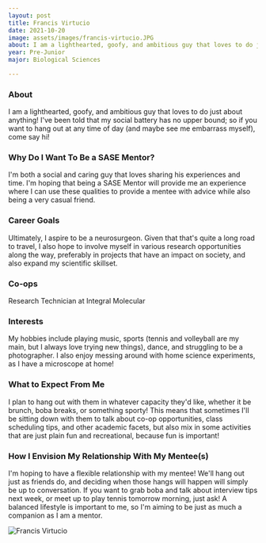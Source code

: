 ```yaml
---
layout: post
title: Francis Virtucio 
date: 2021-10-20
image: assets/images/francis-virtucio.JPG
about: I am a lighthearted, goofy, and ambitious guy that loves to do just about anything!  I've been told that my social battery has no upper bound; so if you want to hang out at any time of day (and maybe see me embarrass myself), come say hi!
year: Pre-Junior
major: Biological Sciences

---
```


### About

I am a lighthearted, goofy, and ambitious guy that loves to do just about anything!  I've been told that my social battery has no upper bound; so if you want to hang out at any time of day (and maybe see me embarrass myself), come say hi!

### Why Do I Want To Be a SASE Mentor?

I'm both a social and caring guy that loves sharing his experiences and time. I'm hoping that being a SASE Mentor will provide me an experience where I can use these qualities to provide a mentee with advice while also being a very casual friend.

### Career Goals

Ultimately, I aspire to be a neurosurgeon. Given that that's quite a long road to travel, I also hope to involve myself in various research opportunities along the way, preferably in projects that have an impact on society, and also expand my scientific skillset.

### Co-ops

Research Technician at Integral Molecular

### Interests

My hobbies include playing music, sports (tennis and volleyball are my main, but I always love trying new things), dance, and struggling to be a photographer. I also enjoy messing around with home science experiments, as I have a microscope at home!

### What to Expect From Me

I plan to hang out with them in whatever capacity they'd like, whether it be brunch, boba breaks, or something sporty! This means that sometimes I'll be sitting down with them to talk about co-op opportunities, class scheduling tips, and other academic facets, but also mix in some activities that are just plain fun and recreational, because fun is important!

### How I Envision My Relationship With My Mentee(s) 

I'm hoping to have a flexible relationship with my mentee! We'll hang out just as friends do, and deciding when those hangs will happen will simply be up to conversation. If you want to grab boba and talk about interview tips next week, or meet up to play tennis tomorrow morning, just ask! A balanced lifestyle is important to me, so I'm aiming to be just as much a companion as I am a mentor.

<div class="text-center my-5">
    <img src="{ ../francis-virtucio.JPG | absolute_url }" alt="Francis Virtucio" class="rounded post-img" />
</div>
